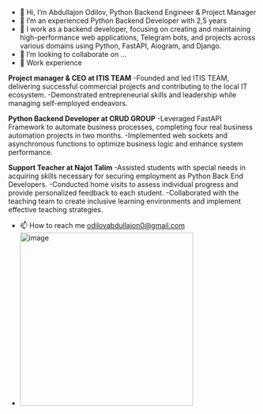 - 👋 Hi, I’m Abdullajon Odilov, Python Backend Engineer & Project Manager
- 👀 I’m an experienced Python Backend Developer with 2,5 years
- 🌱 I work as a backend developer, focusing on creating and maintaining high-performance web applications, Telegram bots, and projects across various domains using Python, FastAPI, Aiogram, and Django.
- 💞️ I’m looking to collaborate on ...
- 💼 Work experience 

**Project manager & CEO at ITIS TEAM**
-Founded and led ITIS TEAM, delivering successful commercial projects and contributing to the
local IT ecosystem.
-Demonstrated entrepreneurial skills and leadership while managing self-employed endeavors.

**Python Backend Developer at CRUD GROUP**
-Leveraged FastAPI Framework to automate business processes, completing four real business
automation projects in two months.
-Implemented web sockets and asynchronous functions to optimize business logic and enhance system performance.

**Support Teacher at Najot Talim**
-Assisted students with special needs in acquiring skills necessary for securing employment as Python Back End Developers.
-Conducted home visits to assess individual progress and provide personalized feedback to each student.
-Collaborated with the teaching team to create inclusive learning environments and implement effective teaching strategies.

- 📫 How to reach me odilovabdullajon0@gmail.com
- <img width="350" alt="image" src="https://github.com/user-attachments/assets/49b8d909-8980-41e2-bd76-b967c8f8c4b2">



<!---
AbdullajonOdilov/AbdullajonOdilov is a ✨ special ✨ repository because its `README.md` (this file) appears on your GitHub profile.
You can click the Preview link to take a look at your changes.
--->
